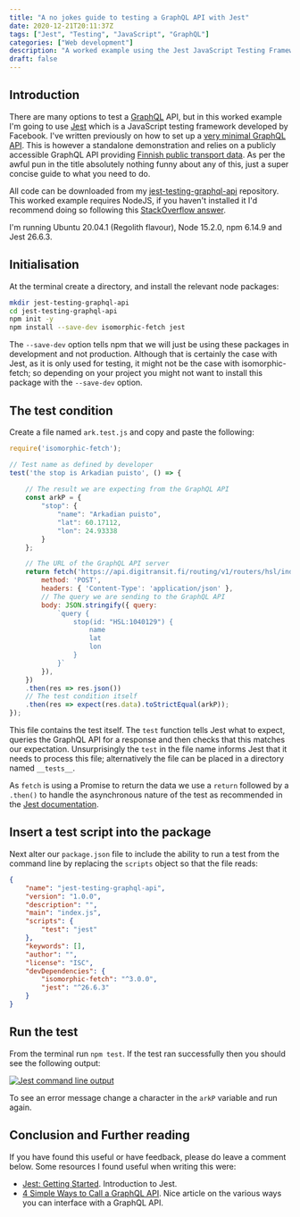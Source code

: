 ```yaml
---
title: "A no jokes guide to testing a GraphQL API with Jest"
date: 2020-12-21T20:11:37Z
tags: ["Jest", "Testing", "JavaScript", "GraphQL"]
categories: ["Web development"]
description: "A worked example using the Jest JavaScript Testing Framework to test a GraphQL API."
draft: false
---
```


## Introduction

There are many options to test a [GraphQL](https://graphql.org/) API, but in this worked example I'm going to use [Jest](https://jestjs.io/) which is a JavaScript testing framework developed by Facebook.  I've written previously on how to set up a [very minimal GraphQL API](https://www.preciouschicken.com/blog/posts/minimal-graphql-apollo-server/).  This is however a standalone demonstration and relies on a publicly accessible GraphQL API providing [Finnish public transport data](https://digitransit.fi/en/developers/).  As per the awful pun in the title absolutely nothing funny about any of this, just a super concise guide to what you need to do.

All code can be downloaded from my [jest-testing-graphql-api](https://github.com/PreciousChicken/jest-testing-graphql-api) repository.  This worked example requires NodeJS, if you haven't installed it I'd recommend doing so following this [StackOverflow answer](https://stackoverflow.com/a/24404451).

I'm running Ubuntu 20.04.1 (Regolith flavour), Node 15.2.0, npm 6.14.9 and Jest 26.6.3.

## Initialisation

At the terminal create a directory, and install the relevant node packages:

```bash
mkdir jest-testing-graphql-api
cd jest-testing-graphql-api
npm init -y
npm install --save-dev isomorphic-fetch jest 
```

The `--save-dev` option tells npm that we will just be using these packages in development and not production.  Although that is certainly the case with Jest, as it is only used for testing, it might not be the case with isomorphic-fetch; so depending on your project you might not want to install this package with the `--save-dev` option.

## The test condition

Create a file named `ark.test.js` and copy and paste the following:

```javascript
require('isomorphic-fetch');

// Test name as defined by developer
test('the stop is Arkadian puisto', () => {
	
	// The result we are expecting from the GraphQL API
	const arkP = {
		"stop": {
			"name": "Arkadian puisto", 
			"lat": 60.17112, 
			"lon": 24.93338
		}
	};

	// The URL of the GraphQL API server
	return fetch('https://api.digitransit.fi/routing/v1/routers/hsl/index/graphql', {
		method: 'POST',
		headers: { 'Content-Type': 'application/json' },
		// The query we are sending to the GraphQL API
		body: JSON.stringify({ query: 
			`query {
				stop(id: "HSL:1040129") {
					name
					lat
					lon
				}
			}` 
		}),
	})
	.then(res => res.json())
	// The test condition itself
	.then(res => expect(res.data).toStrictEqual(arkP));
});
```

This file contains the test itself.  The `test` function tells Jest what to expect, queries the GraphQL API for a response and then checks that this matches our expectation.  Unsurprisingly the `test` in the file name informs Jest that it needs to process this file; alternatively the file can be placed in a directory named `__tests__`.

As `fetch` is using a Promise to return the data we use a `return` followed by a `.then()` to handle the asynchronous nature of the test as recommended in the [Jest documentation](https://jestjs.io/docs/en/asynchronous#promises).

## Insert a test script into the package

Next alter our `package.json` file to include the ability to run a test from the command line by replacing the `scripts` object so that the file reads:

```json
{
	"name": "jest-testing-graphql-api",
	"version": "1.0.0",
	"description": "",
	"main": "index.js",
	"scripts": {
		"test": "jest"
	},
	"keywords": [],
	"author": "",
	"license": "ISC",
	"devDependencies": {
		"isomorphic-fetch": "^3.0.0",
		"jest": "^26.6.3"
	}
}
```

## Run the test

From the terminal run `npm test`.  If the test ran successfully then you should see the following output:

[![Jest command line output](https://www.preciouschicken.com/blog/images/jest-test.png)](https://www.preciouschicken.com/blog/images/jest-test.png)

To see an error message change a character in the `arkP` variable and run again.

## Conclusion and Further reading

If you have found this useful or have feedback, please do leave a comment below.  Some resources I found useful when writing this were:

- [Jest: Getting Started](https://jestjs.io/docs/en/getting-started).  Introduction to Jest.
- [4 Simple Ways to Call a GraphQL API](https://www.apollographql.com/blog/4-simple-ways-to-call-a-graphql-api-a6807bcdb355/).  Nice article on the various ways you can interface with a GraphQL API.
